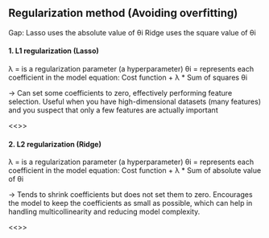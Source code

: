 


## Regularization method (Avoiding overfitting)

Gap:
Lasso uses the absolute value of θi
Ridge uses the square value of θi

#### 1. L1 regularization (Lasso)

λ = is a regularization parameter (a hyperparameter)
θi = represents each coefficient in the model
equation: Cost function + λ * Sum of squares θi

-> Can set some coefficients to zero, effectively performing feature selection.
Useful when you have high-dimensional datasets (many features) and you suspect that only a few features are actually important

<<<Suspect that only a few features to significantly influence the target variable>>>

#### 2. L2 regularization (Ridge)

λ = is a regularization parameter (a hyperparameter)
θi = represents each coefficient in the model
equation: Cost function + λ * Sum of absolute value of θi

-> Tends to shrink coefficients but does not set them to zero.
Encourages the model to keep the coefficients as small as possible, which can help in handling multicollinearity and reducing model complexity.

<<<many features are relevant or when you have multicollinearity in the data.>>>
